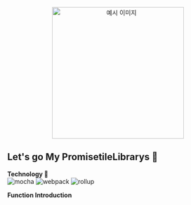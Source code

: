 <p align="center">
  <img src="https://pixabay.com/get/g20467c66325722c38733e743c7488ba03621312329bada765ceacd9cd1ef0a6264d389d314e174dae86f84aee1990d04_640.png" alt="예시 이미지" width="300" height="300">
</p>

## Let's go My PromisetileLibrarys 🚀

**Technology 🔧**<br>
![mocha](https://img.shields.io/badge/mocha-8D6748?&logo=mocha&logoColor=white)
![webpack](https://img.shields.io/badge/webpack-8DD6F9?&logo=webpack&logoColor=white&textColor=white)
![rollup](https://img.shields.io/badge/rollup-EC4A3F?&logo=rollup.js&logoColor=white)

**Function Introduction**




      
